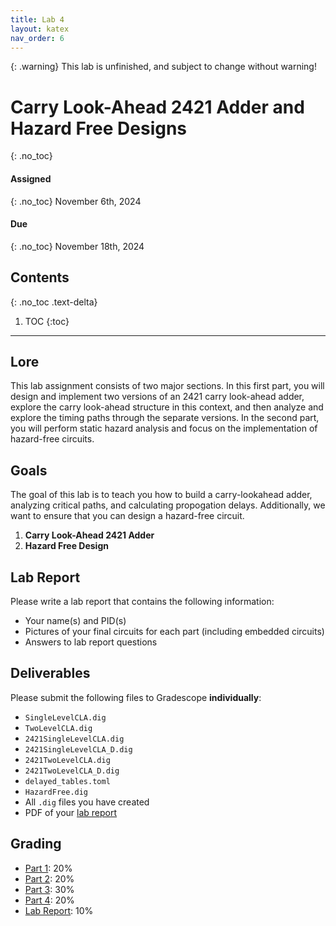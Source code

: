 ```yaml
---
title: Lab 4
layout: katex
nav_order: 6
---
```


{: .warning}
This lab is unfinished, and subject to change without warning!

# Carry Look-Ahead 2421 Adder and Hazard Free Designs
{: .no_toc}

#### Assigned
{: .no_toc}
November 6th, 2024

#### Due
{: .no_toc}
November 18th, 2024

## Contents
{: .no_toc .text-delta}

1. TOC
{:toc}

---

## Lore

This lab assignment consists of two major sections.
In this first part, you will design and implement two versions of an 2421 carry look-ahead adder, explore the carry look-ahead structure in this context, and then analyze and explore the timing paths through the separate versions.
In the second part, you will perform static hazard analysis and focus on the implementation of hazard-free circuits.

## Goals
The goal of this lab is to teach you how to build a carry-lookahead adder, analyzing critical paths, and calculating propogation delays.
Additionally, we want to ensure that you can design a hazard-free circuit.

1. **Carry Look-Ahead 2421 Adder**
2. **Hazard Free Design**

## Lab Report

Please write a lab report that contains the following information:
- Your name(s) and PID(s)
- Pictures of your final circuits for each part (including embedded circuits)
- Answers to lab report questions

## Deliverables

Please submit the following files to Gradescope **individually**:

- `SingleLevelCLA.dig`
- `TwoLevelCLA.dig`
- `2421SingleLevelCLA.dig`
- `2421SingleLevelCLA_D.dig`
- `2421TwoLevelCLA.dig`
- `2421TwoLevelCLA_D.dig`
- `delayed_tables.toml`
- `HazardFree.dig`
- All `.dig` files you have created 
- PDF of your [lab report](#lab-report)

## Grading

* [Part 1](https://cse140l.github.io/fa24-labs/docs/lab4/part1): 20%
* [Part 2](https://cse140l.github.io/fa24-labs/docs/lab4/part2): 20%
* [Part 3](https://cse140l.github.io/fa24-labs/docs/lab4/part3): 30%
* [Part 4](https://cse140l.github.io/fa24-labs/docs/lab4/part4): 20%
* [Lab Report](#lab-report): 10%
